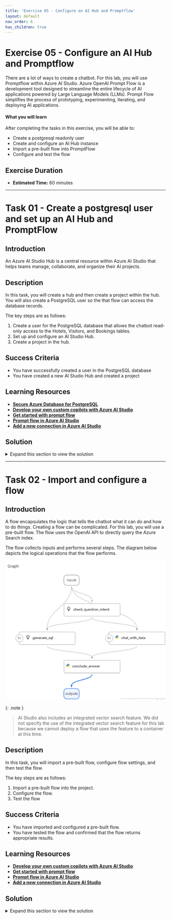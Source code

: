 ```yaml
---
title: 'Exercise 05 - Configure an AI Hub and Promptflow'
layout: default
nav_order: 6
has_children: true
---
```



# Exercise 05 - Configure an AI Hub and Promptflow

There are a lot of ways to create a chatbot. For this lab, you will use Promptflow within Azure AI Studio. Azure OpenAI Prompt Flow is a development tool designed to streamline the entire lifecycle of AI applications powered by Large Language Models (LLMs). Prompt Flow simplifies the process of prototyping, experimenting, iterating, and deploying AI applications.

#### **What you will learn**

After completing the tasks in this exercise, you will be able to:

- Create a postgresql readonly user
- Create and configure an AI Hub instance
- Import a pre-built flow into PromptFlow
- Configure and test the flow

## Exercise Duration

* **Estimated Time:** 60 minutes

---

# Task 01 - Create a postgresql user and set up an AI Hub and PromptFlow

<!--- Estimated time: 20 minutes---> 

## Introduction

An Azure AI Studio Hub is a central resource within Azure AI Studio that helps teams manage, collaborate, and organize their AI projects. 

## Description

In this task, you will create a hub and then create a project within the hub. You will also create a PostgreSQL user so the that flow can access the database records.

The key steps are as follows:

1. Create a user for the PostgreSQL database that allows the chatbot read-only access to the Hotels, Visitors, and Bookings tables.
1. Set up and configure an AI Studio Hub.
1. Create a project in the hub.


## Success Criteria

- You have successfully created a user in the PostgreSQL database
- You have created a new AI Studio Hub and created a project

## Learning Resources

- [**Secure Azure Database for PostgreSQL**](https://learn.microsoft.com/en-us/training/modules/secure-azure-database-for-postgresql/)
- [**Develop your own custom copilots with Azure AI Studio**](https://learn.microsoft.com/en-us/training/paths/create-custom-copilots-ai-studio/)
- [**Get started with prompt flow**](https://learn.microsoft.com/en-us/training/modules/get-started-prompt-flow-ai-studio/)
- [**Prompt flow in Azure AI Studio**](https://learn.microsoft.com/en-us/azure/ai-studio/how-to/prompt-flow)
- [**Add a new connection in Azure AI Studio**](https://learn.microsoft.com/en-us/azure/ai-studio/how-to/connections-add)

## Solution

<details markdown="block">
<summary>Expand this section to view the solution</summary>

1. Open a browser window and go to [**Azure portal**](https://portal.azure.com).

1. Search for and select the PostgreSQL database that you created in a previous exercise.

    ![hlodbtra.png](../../media/hlodbtra.png)

1. On the menu bar for the database server, select **Cloud Shell** and then select **Bash** in the Clous Shell pane.

    ![gpk0nqqq.png](../../media/gpk0nqqq.png)

1. Select your subscription from the dropdown list and then select **Apply**.

1. Replace the value for *POSTGRESQL_SERVERNAME* with the Server name that appears in the Overview section for your database server. Then, enter the following commands at the Cloud Shell prompt. These commands connect to the database.

    ```
    export PGHOST="POSTGRESQL_SERVERNAME"
    export PGUSER="contosoadmin"
    export PGPORT="5432"
    export PGDATABASE="pycontosohotel"
    export PGPASSWORD="1234ABcd!"
    psql
    ```

1. Enter the following SQL statement at the Cloud Shell prompt. This statement creates a read-only user for the Promptflow chatbot:
    
    ```
    CREATE USER promptflow WITH PASSWORD '1234ABCD!';
    ```

1. Enter the following SQL statementz at the Cloud Shell prompt. These statements grant the user access to the database tables.
    
    ```
    GRANT SELECT ON TABLE hotels TO promptflow;
    GRANT SELECT ON TABLE bookings TO promptflow;
    GRANT SELECT ON TABLE visitors TO promptflow;
    GRANT EXECUTE ON FUNCTION getroomsusagewithintimespan TO promptflow;
    ```

    ![qq3r508d.png](../../media/qq3r508d.png)

1. Return to Visual Studio Code. Enter the following command at the Terminal window prompt. This command creates a unique name for an AI Hub.

    ```
    $AI_HUB_NAME="ai-hub$(Get-Random -Minimum 100000 -Maximum 999999)"
    Write-Host -ForegroundColor Green  "AI Hub name is: " $AI_HUB_NAME

    ```

    ![azenz3uq.png](../../media/azenz3uq.png)

	{: .note }
	> Record the name of the AI Hub. You will use the name later in this task.

1. Open a browser window and go to **https://ai.azure.com/**.

1. On the Azure AI Studio home page, select **Sign in**. 

    ![w8nl61zo.png](../../media/w8nl61zo.png)

1. If prompted, enter your credentials to sign into Azure AI Studio:

1. In the left navigation pane, in the Management section, select **All Resources**.

1. On the page that displays, select **+New hub**.

    ![yrjv147m.png](../../media/yrjv147m.png)


1. Configure the hub by using the values in the following table. Leave all other settings at their default values. Wait for the validation to complete and then select **Next**.

    | Setting | Value |
    |:---------|:---------|
    | Hub name   | Use the AI Hub name that you recorded in step 8 of this task.  |
    | Subscription  | Use the subscription where you deployed all other resources.|
    | Resource group | **ContosoHotel** |
    | Location |Enter the location for the region where you deployed all other resources**|
    | Connect Azure AI Services or OpenAI | Select the name for the OpenAI service instance that you deployed |

    ![0bj6saco.png](../../media/0bj6saco.png)
    
1. On the Review and finish page, select **Create**. 

    ![s5j5umv2.png](../../media/s5j5umv2.png)

1. Wait until the new AI hub, storage account, and key vault are created.

    ![y7yaln2q.png](../../media/y7yaln2q.png)

	{: .warning }
	> While the resources are being provisioned, take a screenshot of the page that displays. You will need to enter the AI Hub name and the Storage account name later in this task.

1. Open a browser window and go to [**Azure portal**](https://portal.azure.com).

1. In the Search field at the top of the home page, enter **Resource groups** and then select **ContosoHotel**.

1. Filter the list of resources by using the **Type** column. You should see two storage accounts. The first is the storage account that you created earlier in the lab. The other was created by the AI Hub. Select this storage account.

	{: .note }
	> The name for the newly created storage account will start with **st**. You can also use the screenshot you captured in Step 16 to identify the storage account name to use here.

1. In the left navigation pane for the storage account, select **Access Control (IAM)**.

1. On the Access Control (IAM) page, on the Grant access to this resource tile, select **Add role assignment**.

    ![pt0jgle5.png](../../media/pt0jgle5.png)

1. In the search field, enter **Storage Blob Data Owner** and then select **Storage Blob Data Owner** from the list of search results. Select **Next**.

    ![26h4260w.png](../../media/26h4260w.png)

1. On the Add role assignment page, select **+Select members**.

1. In the Select members pane, search for and select your user name.

1. Select **Select** to close the Select members pane. Then, select **Review + assign** twice.

1. On the Access Control (IAM) page, on the Grant access to this resource tile, select **Add role assignment** to add a second role assignment.

1. In the search field, enter **Storage Blob Data Reader** and then select **Storage Blob Data Reader** from the list of search results. Select **Next**.

    ![xo38uaxm.png](../../media/xo38uaxm.png)

1. On the Add role assignment page, select **+Select members**.

1. In the Select members pane, search for and select the name for the AI Hub that you created in Step 8 of this task.

1. Select **Select** to close the Select members pane. Then, select **Review + assign** twice.

</details>

---

# Task 02 - Import and configure a flow

<!--- Estimated time: 40 minutes---> 

## Introduction

A flow encapsulates the logic that tells the chatbot what it can do and how to do things. Creating a flow can be complicated. For this lab, you will use a pre-built flow. The flow uses the OpenAI API to directly query the Azure Search index. 

The flow collects inputs and performs several steps. The diagram below depicts the logical operations that the flow performs.

![n9s08385.png](../../media/n9s08385.png)

{: .note }
> AI Studio also includes an integrated vector search feature. We did not specify the use of the integrated vector search feature for this lab because we cannot deploy a flow that uses the feature to a container at this time.

## Description

In this task, you will import a pre-built flow, configure flow settings, and then test the flow.

The key steps are as follows:

1. Import a pre-built flow into the project.
1. Configure the flow.
1. Test the flow


## Success Criteria

- You have imported and configured a pre-built flow.
- You have tested the flow and confirmed that the flow returns appropriate results.

## Learning Resources

- [**Develop your own custom copilots with Azure AI Studio**](https://learn.microsoft.com/en-us/training/paths/create-custom-copilots-ai-studio/)
- [**Get started with prompt flow**](https://learn.microsoft.com/en-us/training/modules/get-started-prompt-flow-ai-studio/)
- [**Prompt flow in Azure AI Studio**](https://learn.microsoft.com/en-us/azure/ai-studio/how-to/prompt-flow)
- [**Add a new connection in Azure AI Studio**](https://learn.microsoft.com/en-us/azure/ai-studio/how-to/connections-add)

## Solution

<details markdown="block">
<summary>Expand this section to view the solution</summary>


1. Return to the Azure AI Studio browser window. 

    {: .note }
	> If you closed the window, go to [**Azure AI Studio**](ai.azure.com).

1. In the left navigation pane for the hub, select **Hub Overview**.

1. On the Overview page for the hub, locate the Projects section and select **+ New project**.

1. In the Project name field, enter **contosopf** and then select **Create a project**. Wait for the project to be created.

    ![7sngbnny.png](../../media/7sngbnny.png)

1. In the left navigation pane for the project page, in the Tools section, select **Prompt flow**.

    ![u25i702l.png](../../media/u25i702l.png)

1. On the *Create, iterate, and debug your orchestration flows* page, select **+Create**.

1. On the *Create a new flow* page, in the Upload from local section, select **Upload**.

    ![j8eqlo0o.png](../../media/j8eqlo0o.png)

1. On the *Upload from local* page, select **Zip file** and then select **Browse**. Go to the Downloads\AssetsRepo\Assets folder.

    {: .note } 
	> You created this folder in Exercise 04 Task 01 when you cloned the GitHub repository to acquire the hotel brochures.

1. Select **chatflow-oai-datasources..zip** and then select **Open**. 

1. Under *Select flow type*, dropdown and select **Chat flow**. Then **Upload** to import the zip file into the project. 

    ![sm7xeytn.jpg](../../media/sm7xeytn.jpg)

    {: .warning } 
	> It may take several minutes to upload the flow. Separately, if you receive the below error or the **Upload** button becomes available again, give it a few minutes and try again.

    ![i90n1xi1.jpg](../../media/i90n1xi1.jpg)

1. This will load the prompt flow once uploaded. In the middle pane for the flow, you will see one flow for each of the four logical steps in the flow. Review the information in each tile. This will help you understand how the flow functions.

1. Open a new browser window and go to [**Azure portal**](https://portal.azure.com).

1. Search for and select the PostgreSQL database that you created in a previous exercise.

    ![hlodbtra.png](../../media/hlodbtra.png)

1. In the Overview section for the database, copy the value for Server name. You will past the value into a field in Step 18 of this task.

1. In the left navigation pane for the flow, select **Settings** and then select **+ New connection**.

    ![zpzeywmf.png](../../media/zpzeywmf.png)

1. On the *Add a connection to external assets* page, select **Custom keys**.

    ![b701wgpu.png](../../media/b701wgpu.png)

1. Select **+ Add key value pairs**.

1. Enter the following information. 

    | Field | Value |
    |:---------|:---------|
    | Custom keys      | **hostname**   |
    | Value   | Use the server name you copied in Step 14 of this lab|

1. Select **+ Add key value pairs**.

1. Enter the following information. 

    | Field | Value |
    |:---------|:---------|
    | Custom keys      | **user**   |
    | Value   | **promptflow**|

1. Select **+ Add key value pairs**.

1. Enter the following information. 

    | Field | Value |
    |:---------|:---------|
    | Custom keys      | **port**   |
    | Value   | **5432**|

1. Select **+ Add key value pairs**.

1. Enter the following information. 

    | Field | Value |
    |:---------|:---------|
    | Custom keys      | **database**   |
    | Value   | **pycontosohotel**|

1. Select **+ Add key value pairs**.

1. Enter the following information. 

    | Field | Value |
    |:---------|:---------|
    | Custom keys      | **passwd**   |
    | Value   | **1234ABCD!**|
    | Is Secret| Selected|

1. In the Connection name field, enter **postgresql** and then select **Add connection**. Wait while the connection is created. The connection should resemble the following screenshot:

    ![435pbqb5.png](../../media/435pbqb5.png)

1. From **Settings**, select **+ New Connection** again.

1. Select **Azure AI Search**.

    ![wyeywz0q.jpg](../../media/wyeywz0q.jpg)

1. Select **Add connection** to the right of your Search Service.

    ![zwvb9r3l.jpg](../../media/zwvb9r3l.jpg)

1. In the left navigation pane, under the Components section, select **Deployments**, and then select your **gpt-4o** model.

    ![pdukb2u9.jpg](../../media/pdukb2u9.jpg)

1. Select **Edit**.

    ![owefizvl.jpg](../../media/owefizvl.jpg)

1. The **Tokens per Minute Rate Limit** needs to be increased from the default for the chat bot to function.

    1. Change the value to **10K**.
    1. Select **Save and close**.

    {: .warning }
	> Dragging the slider does not allow for small increments. Select the **white dot** on the slider, then use **Left/Right Arrow Keys** to change the value. 

    ![abwb2txg.jpg](../../media/abwb2txg.jpg)

1. In the left navigation pane for the flow, in the Tools section, select **Prompt flow** and then select the prompt flow that you created.

1. Select **Start compute session**. This allows you to run and test the chatbot. Continue to the next steps to finish configurations while this starts.

    ![en336ry1.jpg](../../media/en336ry1.jpg)

1. Locate the *check_question_intent* tile. In the *Connection* field, select the connection that displays.

    ![yk3o4cnl.png](../../media/yk3o4cnl.png)

1. Scroll down to the *chat_with_data* tile and below the *Inputs* section. 

    1. Dropdown the **Value** of *search_connection* and select your **Search Service**
    1. Dropdown the **Value** of *ai_connection* and select your **Azure OpenAI** resource
    1. Change the **Value** of *search_index* to **brochures-vector**

    ![j3kwbgik.jpg](../../media/j3kwbgik.jpg)

1. Scroll down to the *generate_sql* tile. In the *Connection* field, select the connection that displays.

    ![gcwxk49r.jpg](../../media/gcwxk49r.jpg)

1. Scroll down to the bottom of the *conclude_answer* tile. We will input a value into field that will populate after testing the next steps.

1. If the compute session has started, select **Chat** to test the flow.

    ![zyaawc9b.jpg](../../media/zyaawc9b.jpg)

1. Enter **Where can I ski?** in the chat prompt and press the **Enter** key. This will give you a warning and populate the postgresql property at the bottom of the *conclude_answer* tile.

    ![81s7cr15.jpg](../../media/81s7cr15.jpg)

1. Dropdown the value and select postgresql.

    ![g4fl34l0.jpg](../../media/g4fl34l0.jpg)

1. Select the **X** on the warning in the Chat, then send **Where can I ski?** again. Your results should resemble the following:

    ![0i58d1im.png](../../media/0i58d1im.png)
    
    ![kjpn148g.png](../../media/kjpn148g.png)

1. Start a new converstion and enter **How many free rooms do hotels in Switzerland have grouped by hotel on 2024-10-10?**. Your results should resemble the following:

    ![d4vy2plk.png](../../media/d4vy2plk.png)
    
    ![is89pwm5.png](../../media/is89pwm5.png)

</details>
